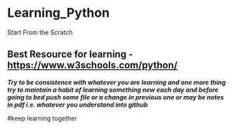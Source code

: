 # Learning_Python
Start From the Scratch

## Best Resource for learning - https://www.w3schools.com/python/

***Try to be consistence with whatever you are learning and one more thing try to maintain a habit of learning something new each day and before going to bed push some file or a change in previous one or may be notes in pdf i.e. whatever you understand into github***

#keep learning together
